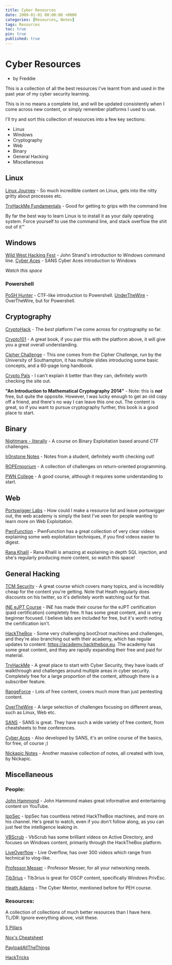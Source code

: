 ```yaml
---
title: Cyber Resources
date: 2000-01-01 00:00:00 +0000
categories: [Resources, Notes]
tags: Resources
toc: true
pin: true
published: true
---
```


# Cyber Resources
- by Freddie


This is a collection of all the best resources I've learnt from and used in the past year of my cyber security learning. 

This is in no means a complete list, and will be updated consistently when I come across new content, or simply remember platforms I used to use. 

I'll try and sort this collection of resources into a few key sections:
- Linux
- Windows
- Cryptography
- Web 
- Binary
- General Hacking
- Miscellaneous


## Linux
[Linux Journey](https://linuxjourney.com/) - So much incredible content on Linux, gets into the nitty gritty about processes etc.

[TryHackMe Fundamentals](https://tryhackme.com/module/linux-fundamentals) - Good for getting to grips with the command line

By far the best way to learn Linux is to install it as your daily operating system. 
Force yourself to use the command line, and stack overflow the shit out of it™


## Windows

[Wild West Hacking Fest](https://youtu.be/Sdz1IOQghgo) - John Strand's introduction to Windows command line.
[Cyber Aces](https://tutorials.cyberaces.org/tutorials/view/1-2-3.html) - SANS Cyber Aces introduction to Windows

*Watch this space*

### Powershell
[PoSH Hunter](https://posh-hunter.com/) - CTF-like introduction to Powershell.
[UnderTheWire](https://underthewire.tech/) - OverTheWire, but for Powershell.



## Cryptography
[CryptoHack](https://cryptohack.org/) - The *best* platform I've come across for cryptography so far.

[Crypto101](https://www.crypto101.io/) - A great book, if you pair this with the platform above, it will give you a great overall understanding.

[Cipher Challenge](https://www.cipherchallenge.org/resources-media/) - This one comes from the Cipher Challenge, run by the University of Southampton, it has multiple slides introducing some basic concepts, and a 60-page long handbook.

[Crypto Pals](https://cryptopals.com) - I can't explain it better than they can, definitely worth checking the site out.

**"An Introduction to Mathematical Cryptography 2014"** - Note: this is ***not*** free, but quite the opposite. However, I was lucky enough to get an old copy off a friend, and there's no way I can leave this one out. The content is great, so if you want to pursue cryptography further, this book is a good place to start. 



## Binary
[Nightmare - literally](https://guyinatuxedo.github.io/) - A course on Binary Exploitation based around CTF challenges. 

[Ir0nstone Notes](https://ir0nstone.gitbook.io/) - Notes from a student, definitely worth checking out!

[ROPEmporium](https://ropemporium.com/) - A collection of challenges on return-oriented programming.

[PWN College](https://pwn.college/) - A good course, although it requires some understanding to start.


## Web
[Portswigger Labs](https://portswigger.net/web-security/all-materials) - How could I make a resource list and leave portswigger out, the web academy is simply the best I've seen for people wanting to learn more on Web Exploitation.

[PwnFunction](https://www.youtube.com/watch?v=4Jk_I-cw4WE&list=PLI_rLWXMqpSl_TqX9bbisW-d7tDqcVvOJ) - PwnFunction has a great collection of very clear videos explaining some web exploitation techniques, if you find videos easier to digest.

[Rana Khalil](https://www.youtube.com/playlist?list=PLuyTk2_mYISLaZC4fVqDuW_hOk0dd5rlf) - Rana Khalil is amazing at explaining in depth SQL injection, and she's regularly producing more content, so watch this space!



## General Hacking
[TCM Security](https://academy.tcm-sec.com/p/practical-ethical-hacking-the-complete-course) - A great course which covers many topics, and is incredibly cheap for the content you're getting. Note that Heath regularly does discounts on his twitter, so it's definitely worth watching out for that.

[INE eJPT Course](https://my.ine.com/CyberSecurity/learning-paths/a223968e-3a74-45ed-884d-2d16760b8bbd/penetration-testing-student) - INE has made their course for the eJPT certification (paid certification) completely free. It has some great content, and is very beginner focused. I believe labs are included for free, but it's worth noting the certification isn't.

[HackTheBox](https://www.hackthebox.eu/) - Some very challenging boot2root machines and challenges, and they're also branching out with their academy, which has regular updates to content: https://academy.hackthebox.eu. The academy has some great content, and they are rapidly expanding their free and paid for material. 

[TryHackMe](https://tryhackme.com/) - A great place to start with Cyber Security, they have loads of walkthrough and challenges around multiple areas in cyber security. Completely free for a large proportion of the content, although there is a subscriber feature. 

[RangeForce](https://www.rangeforce.com/) - Lots of free content, covers much more than just pentesting content. 

[OverTheWire](https://overthewire.org/wargames/) - A large selection of challenges focusing on different areas, such as Linux, Web etc.

[SANS](https://www.sans.org/free) - SANS is great. They have such a wide variety of free content, from cheatsheets to free conferences. 

[Cyber Aces](https://www.cyberaces.org/) - Also developed by SANS, it's an online course of the basics, for free, of course ;)

[Nickapic Notes](https://enotes.nickapic.com/) - Another massive collection of notes, all created with love, by Nickapic.



## Miscellaneous

### People:
[John Hammond](https://www.youtube.com/channel/UCVeW9qkBjo3zosnqUbG7CFw) - John Hammond makes great informative and entertaining content on YouTube.

[IppSec](https://www.youtube.com/channel/UCa6eh7gCkpPo5XXUDfygQQA) - IppSec has countless retired HackTheBox machines, and more on his channel. He's great to watch, even if you don't follow along, as you can just feel the intelligence leaking in. 

[VBScrub](https://www.youtube.com/channel/UCpoyhjwNIWZmsiKNKpsMAQQ) - VbScrub has some brilliant videos on Active Directory, and focuses on Windows content, primarily through the HackTheBox platform. 

[LiveOverflow](https://www.youtube.com/channel/UClcE-kVhqyiHCcjYwcpfj9w) - Live Overflow, has over 300 videos which range from technical to vlog-like.

[Professor Messer](https://www.youtube.com/channel/UCkefXKtInZ9PLsoGRtml2FQ) - Professor Messer, for all your networking needs.

[Tib3rius](https://www.youtube.com/channel/UCs6dtu4e0JL-N4hVszsFpBw) - Tib3rius is great for OSCP content, specifically Windows PrivEsc.

[Heath Adams](https://www.youtube.com/channel/UC0ArlFuFYMpEewyRBzdLHiw) - The Cyber Mentor, mentioned before for PEH course. 

### Resources:
A collection of collections of much better resources than I have here. 
TL/DR: Ignore everything above, visit these.

[5 Pillars](https://dfirmadness.com/getting-into-infosec/the-five-pillars/)

[Nox's Cheatsheet](https://noxcyber.co.uk/the-cheatsheet)

[PayloadAllTheThings](https://github.com/swisskyrepo/PayloadsAllTheThings/)

[HackTricks](https://book.hacktricks.xyz/)